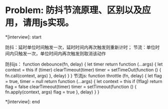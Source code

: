 # Problem: 防抖节流原理、区别以及应用，请用js实现。

*[interview]: start

防抖：延时单位时间触发一次，延时时间内再次触发则重新计时；
节流：单位时间内只触发一次，单位时间内再次触发则取消该动作

防抖js： function debounce(fn, delay) {
          let timer
          return function (...args) {
            let context = this
            if (timer) clearTimeout(timer)
            timer = setTimeOut(function () {
              fn.call(context, args)
            }, delay)
          }
        }
节流js:   function throttle (fn, delay) {
            let flag = true, timer = null
            return function (...args) {
              let context = this
              if (!flag) return
              flag = false
              clearTimeout(timer)
              timer = setTimeout(function () {
                fn.apply(context, args)
                flag = true
              }, delay)
            }
          }

*[interview]: end

